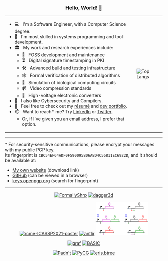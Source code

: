<h3 align="center">Hello, World! 👋</h3>

<table align="center">
  <tr>
    <td>
      <ul>
        <li>💻 &nbsp; I'm a Software Engineer, with a Computer Science degree.</li>
        <li>🔧 &nbsp; I'm most skilled in systems programming and tool development.</li>
        <li>🏛️ &nbsp; My work and research experiences include:
          <ul>
            <li>🐧 &nbsp; FOSS development and maintenance</li>
            <li>⏳ &nbsp; Digital signature timestamping in PKI</li>
            <li>🛠 &nbsp; Advanced build and testing infrastructure</li>
            <li>🕸️ &nbsp; Formal verification of distributed algorithms</li>
            <li>🧬 &nbsp; Simulation of biological computing circuits</li>
            <li>📹 &nbsp; Video compression standards</li>
            <li>🪫 &nbsp; High-voltage electronic converters</li>
          </ul>
        </li>
        <li>🔭 &nbsp; I also like Cybersecurity and Compilers.</li>
        <li>📔 &nbsp; Feel free to check out my <a href='https://www.baioc.dev/resume/'>résumé</a> and <a href='https://www.baioc.dev/portfolio/'>dev portfolio</a>.</li>
        <li>
          📫 &nbsp; Want to reach* me? Try <a href='https://linkedin.com/in/baioc'>LinkedIn</a> or <a href='https://twitter.com/__baioc'>Twitter</a>.
          <ul>
            <li>Or, if I've given you an email address, I prefer that option.</li>
          </ul>
        </li>
      </ul>
    </td>
    <td>
      <img alt="Top Langs" src="https://github-readme-stats.vercel.app/api/top-langs/?username=baioc&langs_count=10&exclude_repo=S4PU,crowd-sourced,baioc.github.io&hide=HTML,CSS&layout=compact&theme=transparent" style="height: 100%;" />
    </td>
  </tr>
</table>

<hr/>

<p>
  * For security-sensitive communications, please encrypt your messages with my public PGP key.
  <br/>
  Its fingerprint is <code>CBC54EF64ADF0F590095B06ABD4C56811EC6922D</code>, and it should be available at:
  <ul>
    <li><a href='https://www.baioc.dev/pubkey.asc'>My own website</a> (download link)</li>
    <li><a href='https://github.com/baioc.gpg'>GitHub</a> (can be viewed in a browser)</li>
    <li><a href='https://keys.openpgp.org/search?q=CBC54EF64ADF0F590095B06ABD4C56811EC6922D'>keys.openpgp.org</a> (search for fingerprint)</li>
  </ul>
</p>

<hr/>

<p align="center">
  <a href="https://github.com/baioc/FormallySharp"><img alt="FormallyShrp" src="https://user-images.githubusercontent.com/27034173/133954409-d50c6a9b-7f58-48c5-a507-dcabaeba5b95.png" width="52%" /></a>
  <a href="https://www.baioc.dev/dagger3d/"><img alt="dagger3d" src="https://user-images.githubusercontent.com/27034173/139572752-a9e844c9-9baf-4426-be5f-440d241d1055.gif" width="46%" /></a>
</p>
<p align="center">
  <a href="https://doi.org/10.1109/ICASSP39728.2021.9414799"><img alt="rcme-ICASSP2021-poster" src="https://gitlab.com/baioc/vtm/uploads/3e20678ca1fe0a4274d5c9b4ab5d2af1/ICASSP2021-poster.png" width="31%" /></a>
  <a href="https://www.linkedin.com/posts/baioc_what-was-the-biggest-thing-gabriel-b-santanna-activity-6892218612808318976-ErCz/"><img alt="antlir" src="https://user-images.githubusercontent.com/27034173/181121042-04cbc871-870f-4b77-8bca-890cb0d98a6d.png" width="33%" /></a>
  <a href="https://github.com/baioc/re-multif"><img alt="re-multif" src="https://raw.githubusercontent.com/baioc/re-multif/master/sbol.png" width="33%" /></a>
</p>
<p align="center">
  <a href="https://github.com/baioc/graf"><img alt="graf" src="https://user-images.githubusercontent.com/27034173/200157439-a43b3256-ea68-46b3-85f2-0902fdb3069e.gif" width="55%" /></a>
  <a href="https://www.baioc.dev/portfolio/plzoo/"><img alt="BASIC" src="https://www.baioc.dev/assets/images/basic.png" width="43%" /></a>
</p>
<p align="center">
  <a href="https://github.com/baioc/padnt"><img alt="Padn't" src="https://user-images.githubusercontent.com/27034173/221325954-b8131c34-6171-4fcd-ba20-73404346bc6a.png" width="33%" /></a>
  <a href="https://www.baioc.dev/portfolio/pycg/"><img alt="PyCG" src="https://user-images.githubusercontent.com/27034173/131598578-02114b0e-6d33-455b-823b-3dfd36b59479.png" width="26%" /></a>
  <a href="https://www.baioc.dev/experiment/d-sets-btree/"><img alt="eris.btree" src="https://www.baioc.dev/assets/images/eris/sets-upsert-int.png" width="38%" /></a>
</p>
